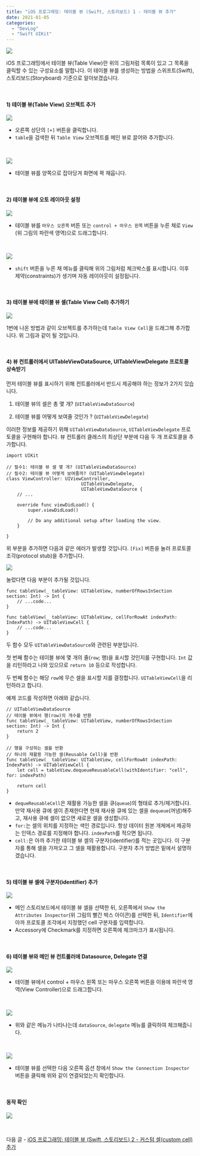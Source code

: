 ```yaml
---
title: "iOS 프로그래밍: 테이블 뷰 (Swift, 스토리보드) 1 - 테이블 뷰 추가"
date: 2021-01-05
categories: 
  - "DevLog"
  - "Swift UIKit"
---
```


 ![](/assets/img/wp-content/uploads/2021/01/tableview-simulator.png)

iOS 프로그래밍에서 테이블 뷰(Table View)란 위의 그림처럼 목록이 있고 그 목록을 클릭할 수 있는 구성요소를 말합니다. 이 테이블 뷰를 생성하는 방법을 스위프트(Swift), 스토리보드(Storyboard) 기준으로 알아보겠습니다.

 

#### **1) 테이블 뷰(Table View) 오브젝트 추가**

 ![](/assets/img/wp-content/uploads/2021/01/스크린샷-2021-01-05-오후-8.31.11.jpg)

- 오른쪽 상단의 `[+]` 버튼을 클릭합니다.
- `table`을 검색한 뒤 `Table View` 오브젝트를 메인 뷰로 끌어와 추가합니다.

 

 ![](/assets/img/wp-content/uploads/2021/01/스크린샷-2021-01-05-오후-8.32.27.jpg)

- 테이블 뷰를 양쪽으로 잡아당겨 화면에 꽉 채웁니다.

 

#### **2) 테이블 뷰에 오토 레이아웃 설정**

 ![](/assets/img/wp-content/uploads/2021/01/-2021-01-05-오후-8.34.15-e1609847336272.jpg)

- 테이블 뷰를 `마우스 오른쪽` 버튼 또는 `control + 마우스 왼쪽` 버튼을 누른 채로 `View` (위 그림의 파란색 영역)으로 드래그합니다.

 

 ![](/assets/img/wp-content/uploads/2021/01/스크린샷-2021-01-05-오후-8.34.28.jpg)

- `shift` 버튼을 누른 채 메뉴를 클릭해 위의 그림처럼 체크박스를 표시합니다. 이후 제약(constraints)가 생기며 자동 레이아웃이 설정됩니다.

 

#### **3) 테이블 뷰에 테이블 뷰 셀(Table View Cell) 추가하기**

 ![](/assets/img/wp-content/uploads/2021/01/스크린샷-2021-01-05-오후-8.59.15.png)

1번에 나온 방법과 같이 오브젝트를 추가하는데 `Table View Cell`을 드래그해 추가합니다. 위 그림과 같이 될 것입니다.

 

#### **4) 뷰 컨트롤러에서 UITableViewDataSource, UITableViewDelegate 프로토콜 상속받기**

먼저 테이블 뷰를 표시하기 위해 컨트롤러에서 반드시 제공해야 하는 정보가 2가지 있습니다.

1. 테이블 뷰의 셀은 총 몇 개? (`UITableViewDataSource`)
    
2. 테이블 뷰를 어떻게 보여줄 것인가 ? (`UITableViewDelegate`)
    

이러한 정보를 제공하기 위해 `UITableViewDataSource`, `UITableViewDelegate` 프로토콜을 구현해야 합니다. 뷰 컨트롤러 클래스의 최상단 부분에 다음 두 개 프로토콜을 추가합니다.

```
import UIKit

// 필수1: 테이블 뷰 셀 몇 개? (UITableViewDataSource)
// 필수2: 테이블 뷰 어떻게 보여줄까? (UITableViewDelegate)
class ViewController: UIViewController,
                            UITableViewDelegate,
                            UITableViewDataSource {
    // ...

    override func viewDidLoad() {
        super.viewDidLoad()

        // Do any additional setup after loading the view.
    }

}
```

위 부분을 추가하면 다음과 같은 에러가 발생할 것입니다. `[Fix]` 버튼을 눌러 프로토콜 조각(protocol stub)을 추가합니다.

 ![](/assets/img/wp-content/uploads/2021/01/스크린샷-2021-01-05-오후-8.38.05.jpg)

눌렀다면 다음 부분이 추가될 것입니다.

```
func tableView(_ tableView: UITableView, numberOfRowsInSection section: Int) -> Int {
    // ...code...
}

func tableView(_ tableView: UITableView, cellForRowAt indexPath: IndexPath) -> UITableViewCell {
    // ...code...
}
```

두 함수 모두 `UITableViewDataSource`와 관련된 부분입니다.

첫 번째 함수는 테이블 뷰에 몇 개의 줄(`row`; 행)을 표시할 것인지를 구현합니다. `Int` 값을 리턴하라고 나와 있으므로 `return 10` 등으로 작성합니다.

두 번째 함수는 해당 `row`에 무슨 셀을 표시할 지를 결정합니다. `UITableViewCell`을 리턴하라고 합니다.

예제 코드를 작성하면 아래와 같습니다.

```
// UITableViewDataSource
// 테이블 뷰에서 행(row)의 개수를 반환
func tableView(_ tableView: UITableView, numberOfRowsInSection section: Int) -> Int {
    return 2
}

// 행을 구성하는 셀을 반환
// 하나의 재활용 가능한 셀(Reusable Cell)을 반환
func tableView(_ tableView: UITableView, cellForRowAt indexPath: IndexPath) -> UITableViewCell {
    let cell = tableView.dequeueReusableCell(withIdentifier: "cell", for: indexPath)
    
    return cell
}
```

- `dequeReusableCell`은 재활용 가능한 셀을 큐(`queue`)의 형태로 추가/제거합니다. 만약 재사용 큐에 셀이 존재한다면 현재 재사용 큐에 있는 셀을 `dequeue`(꺼냄)해주고, 재사용 큐에 셀이 없으면 새로운 셀을 생성합니다.
- `for:`는 셀의 위치를 ​​지정하는 색인 ​​경로입니다. 항상 데이터 원본 개체에서 제공하는 인덱스 경로를 지정해야 합니다. `indexPath`를 적으면 됩니다.
- `cell:`은 아까 추가한 테이블 뷰 셀의 구분자(identifier)를 적는 곳입니다. 이 구분자를 통해 셀을 가져오고 그 셀을 재활용합니다. 구분자 추가 방법은 밑에서 설명하겠습니다.

 

#### **5) 테이블 뷰 셀에 구분자(identifier) 추가**

 ![](/assets/img/wp-content/uploads/2021/01/스크린샷-2021-01-05-오후-8.40.13.jpg)

- 메인 스토리보드에서 테이블 뷰 셀을 선택한 뒤, 오른쪽에서 `Show the Attributes Inspector`(위 그림의 빨간 박스 아이콘)를 선택한 뒤, `Identifier`에 아까 프로토콜 조각에서 지정했던 cell 구분자를 입력합니다.
- Accessory에 Checkmark를 지정하면 오른쪽에 체크마크가 표시됩니다.

 

#### **6) 테이블 뷰와 메인 뷰 컨트롤러에 Datasource, Delegate 연결**

 ![](/assets/img/wp-content/uploads/2021/01/-2021-01-05-오후-8.38.50-e1609848734820.jpg)

- 테이블 뷰에서 control + 마우스 왼쪽 또는 마우스 오른쪽 버튼을 이용에 파란색 영역(View Controller)으로 드래그합니다.

 

 ![](/assets/img/wp-content/uploads/2021/01/스크린샷-2021-01-05-오후-8.38.56.jpg)

- 위와 같은 메뉴가 나타나는데 `dataSource`, `delegate` 메뉴를 클릭하여 체크해줍니다.

 

 ![](/assets/img/wp-content/uploads/2021/01/스크린샷-2021-01-05-오후-9.14.02.png)

- 테이블 뷰를 선택한 다음 오른쪽 옵션 창에서 `Show the Connection Inspector` 버튼을 클릭해 위와 같이 연결되었는지 확인합니다.

 

#### **동작 확인**

 ![](/assets/img/wp-content/uploads/2021/01/스크린샷-2021-01-05-오후-8.41.31.jpg)

 

다음 글 - [iOS 프로그래밍: 테이블 뷰 (Swift, 스토리보드) 2 - 커스텀 셀(custom cell) 추가](http://yoonbumtae.com/?p=3397)

